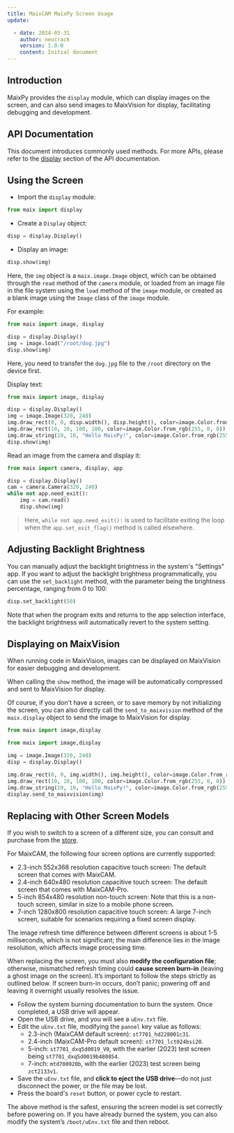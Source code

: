 ```yaml
---
title: MaixCAM MaixPy Screen Usage
update:

  - date: 2024-03-31
    author: neucrack
    version: 1.0.0
    content: Initial document
---
```

## Introduction

MaixPy provides the `display` module, which can display images on the screen, and can also send images to MaixVision for display, facilitating debugging and development.

## API Documentation

This document introduces commonly used methods. For more APIs, please refer to the [display](/api/maix/display.html) section of the API documentation.

## Using the Screen

* Import the `display` module:
```python
from maix import display
```

* Create a `Display` object:
```python
disp = display.Display()
```

* Display an image:
```python
disp.show(img)
```

Here, the `img` object is a `maix.image.Image` object, which can be obtained through the `read` method of the `camera` module, or loaded from an image file in the file system using the `load` method of the `image` module, or created as a blank image using the `Image` class of the `image` module.

For example:
```python
from maix import image, display

disp = display.Display()
img = image.load("/root/dog.jpg")
disp.show(img)
```
Here, you need to transfer the `dog.jpg` file to the `/root` directory on the device first.

Display text:
```python
from maix import image, display

disp = display.Display()
img = image.Image(320, 240)
img.draw_rect(0, 0, disp.width(), disp.height(), color=image.Color.from_rgb(255, 0, 0), thickness=-1)
img.draw_rect(10, 10, 100, 100, color=image.Color.from_rgb(255, 0, 0))
img.draw_string(10, 10, "Hello MaixPy!", color=image.Color.from_rgb(255, 255, 255))
disp.show(img)
```

Read an image from the camera and display it:
```python
from maix import camera, display, app

disp = display.Display()
cam = camera.Camera(320, 240)
while not app.need_exit():
    img = cam.read()
    disp.show(img)
```

> Here, `while not app.need_exit():` is used to facilitate exiting the loop when the `app.set_exit_flag()` method is called elsewhere.

## Adjusting Backlight Brightness

You can manually adjust the backlight brightness in the system's "Settings" app. If you want to adjust the backlight brightness programmatically, you can use the `set_backlight` method, with the parameter being the brightness percentage, ranging from 0 to 100:
```python
disp.set_backlight(50)
```

Note that when the program exits and returns to the app selection interface, the backlight brightness will automatically revert to the system setting.

## Displaying on MaixVision

When running code in MaixVision, images can be displayed on MaixVision for easier debugging and development.

When calling the `show` method, the image will be automatically compressed and sent to MaixVision for display.

Of course, if you don't have a screen, or to save memory by not initializing the screen, you can also directly call the `send_to_maixvision` method of the `maix.display` object to send the image to MaixVision for display.
```python
from maix import image,display

from maix import image,display

img = image.Image(320, 240)
disp = display.Display()

img.draw_rect(0, 0, img.width(), img.height(), color=image.Color.from_rgb(255, 0, 0), thickness=-1)
img.draw_rect(10, 10, 100, 100, color=image.Color.from_rgb(255, 0, 0))
img.draw_string(10, 10, "Hello MaixPy!", color=image.Color.from_rgb(255, 255, 255))
display.send_to_maixvision(img)
```

## Replacing with Other Screen Models

If you wish to switch to a screen of a different size, you can consult and purchase from the [store](https://wiki.sipeed.com/store).

For MaixCAM, the following four screen options are currently supported:
* 2.3-inch 552x368 resolution capacitive touch screen: The default screen that comes with MaixCAM.
* 2.4-inch 640x480 resolution capacitive touch screen: The default screen that comes with MaixCAM-Pro.
* 5-inch 854x480 resolution non-touch screen: Note that this is a non-touch screen, similar in size to a mobile phone screen.
* 7-inch 1280x800 resolution capacitive touch screen: A large 7-inch screen, suitable for scenarios requiring a fixed screen display.

The image refresh time difference between different screens is about 1-5 milliseconds, which is not significant; the main difference lies in the image resolution, which affects image processing time.

When replacing the screen, you must also **modify the configuration file**; otherwise, mismatched refresh timing could **cause screen burn-in** (leaving a ghost image on the screen). It’s important to follow the steps strictly as outlined below. If screen burn-in occurs, don’t panic; powering off and leaving it overnight usually resolves the issue.

* Follow the system burning documentation to burn the system. Once completed, a USB drive will appear.
* Open the USB drive, and you will see a `uEnv.txt` file.
* Edit the `uEnv.txt` file, modifying the `pannel` key value as follows:
  * 2.3-inch (MaixCAM default screen): `st7701_hd228001c31`.
  * 2.4-inch (MaixCAM-Pro default screen): `st7701_lct024bsi20`.
  * 5-inch: `st7701_dxq5d0019_V0`, with the earlier (2023) test screen being `st7701_dxq5d0019b480854`.
  * 7-inch: `mtd700920b`, with the earlier (2023) test screen being `zct2133v1`.
* Save the `uEnv.txt` file, and **click to eject the USB drive**—do not just disconnect the power, or the file may be lost.
* Press the board's `reset` button, or power cycle to restart.

The above method is the safest, ensuring the screen model is set correctly before powering on. If you have already burned the system, you can also modify the system’s `/boot/uEnv.txt` file and then reboot.

